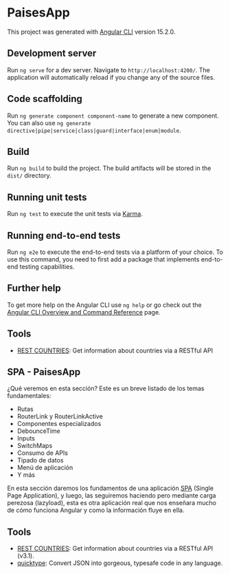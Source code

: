 # PaisesApp

This project was generated with [Angular CLI](https://github.com/angular/angular-cli) version 15.2.0.

## Development server

Run `ng serve` for a dev server. Navigate to `http://localhost:4200/`. The application will automatically reload if you change any of the source files.

## Code scaffolding

Run `ng generate component component-name` to generate a new component. You can also use `ng generate directive|pipe|service|class|guard|interface|enum|module`.

## Build

Run `ng build` to build the project. The build artifacts will be stored in the `dist/` directory.

## Running unit tests

Run `ng test` to execute the unit tests via [Karma](https://karma-runner.github.io).

## Running end-to-end tests

Run `ng e2e` to execute the end-to-end tests via a platform of your choice. To use this command, you need to first add a package that implements end-to-end testing capabilities.

## Further help

To get more help on the Angular CLI use `ng help` or go check out the [Angular CLI Overview and Command Reference](https://angular.io/cli) page.

## Tools

- [REST COUNTRIES](https://restcountries.com/): Get information about countries via a RESTful API

## SPA - PaisesApp

¿Qué veremos en esta sección?
Este es un breve listado de los temas fundamentales:

- Rutas
- RouterLink y RouterLinkActive
- Componentes especializados
- DebounceTime
- Inputs
- SwitchMaps
- Consumo de APIs
- Tipado de datos
- Menú de aplicación
- Y más

En esta sección daremos los fundamentos de una aplicación [SPA](https://angular.io/guide/router-tutorial#using-angular-routes-in-a-single-page-application) (Single Page Application), y luego, las seguiremos haciendo pero mediante carga perezosa (lazyload), esta es otra aplicación real que nos enseñara mucho de cómo funciona Angular y como la información fluye en ella.

## Tools

- [REST COUNTRIES](https://restcountries.com/): Get information about countries via a RESTful API (v3.1).
- [quicktype](https://quicktype.io/): Convert JSON into gorgeous, typesafe code in any language.